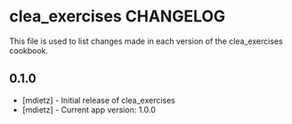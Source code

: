 clea_exercises CHANGELOG
==========================

This file is used to list changes made in each version of the clea_exercises cookbook.

0.1.0
-----
- [mdietz] - Initial release of clea_exercises
- [mdietz] - Current app version: 1.0.0